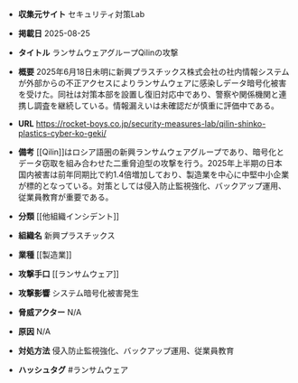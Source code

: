 - **収集元サイト**
セキュリティ対策Lab

- **掲載日**
2025-08-25

- **タイトル**
ランサムウェアグループQilinの攻撃

- **概要**
2025年6月18日未明に新興プラスチックス株式会社の社内情報システムが外部からの不正アクセスによりランサムウェアに感染しデータ暗号化被害を受けた。同社は対策本部を設置し復旧対応中であり、警察や関係機関と連携し調査を継続している。情報漏えいは未確認だが慎重に評価中である。

- **URL**
https://rocket-boys.co.jp/security-measures-lab/qilin-shinko-plastics-cyber-ko-geki/

- **備考**
[[Qilin]]はロシア語圏の新興ランサムウェアグループであり、暗号化とデータ窃取を組み合わせた二重脅迫型の攻撃を行う。2025年上半期の日本国内被害は前年同期比で約1.4倍増加しており、製造業を中心に中堅中小企業が標的となっている。対策としては侵入防止監視強化、バックアップ運用、従業員教育が重要である。

- **分類**
[[他組織インシデント]]

- **組織名**
新興プラスチックス

- **業種**
[[製造業]]

- **攻撃手口**
[[ランサムウェア]]

- **攻撃影響**
システム暗号化被害発生

- **脅威アクター**
N/A

- **原因**
N/A

- **対処方法**
侵入防止監視強化、バックアップ運用、従業員教育

- **ハッシュタグ**
#ランサムウェア

